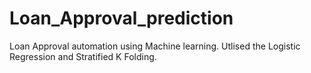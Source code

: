 # Loan_Approval_prediction
Loan Approval automation using Machine learning. Utlised the Logistic Regression and Stratified K Folding.
